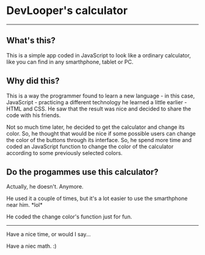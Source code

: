 <h1>DevLooper's calculator</h1>
<hr>
<h2>What's this?</h2>
<p>This is a simple app coded in JavaScript to look like a ordinary calculator, like you can find in any smarthphone, tablet or PC.</p>
<h2>Why did this?</h2>
<p>This is a way the programmer found to learn a new language - in this case, JavaScript - practicing a different technology he learned a little earlier - HTML and CSS. He saw that the result was nice and decided to share the code with his friends.</p>
<p>Not so much time later, he decided to get the calculator and change its color. So, he thought that would be nice if some possible users can change the color of the buttons through its interface. So, he spend more time and coded an JavaScript function to change the color of the calculator according to some previously selected colors.</p>
<h2>Do the progammes use this calculator?</h2>
<p>Actually, he doesn't. Anymore.</p>
<p>He used it a couple of times, but it's a lot easier to use the smarthphone near him. *lol*</p>
<p>He coded the change color's function just for fun.</p>
<hr>
<p>Have a nice time, or would I say...</p>
<p>Have a niec math. :)</p>
